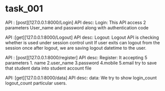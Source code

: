 # task_001
API :	[post][127.0.0.1:8000/Login]
API desc:
Login: This API access 2 parameters
User_name and password along with authentication code

API :[get][127.0.0.1:8000/Logout]
API desc:
	Logout: Logout API is checking whether is used under session control unit
	If user exits can logout from the session once after logout, we are saving logout datetime to the user.
  
API : [post][127.0.0.1:8000/register]
API desc:
	Register: It accepting 5 parameters
	1. name
	2.user_name
	3.password
	4.mobile
	5.email
	try to save that student data into student account file
  
 API: [get][127.0.0.1:8000/data]
 API desc:
  data:	We try to show
	login_count
	logout_count    particular users.
